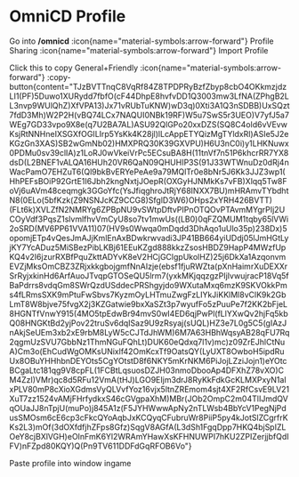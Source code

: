 # OmniCD Profile

Go into <strong>/omnicd</strong> :icon{name="material-symbols:arrow-forward"} Profile Sharing :icon{name="material-symbols:arrow-forward"} Import Profile<br />

Click this to copy General+Friendly :icon{name="material-symbols:arrow-forward"} :copy-button{content="TJzBVTTnqC8VqRf84Z8TPDPRyBzfZbyp8cbO4OKkmzjdzLI1(PF)5Duwo1XURydd7fbfO(cF44DhpE8hvfvDD1Q3003mw3LfNA(ZPhgB2LL3nvp9WUlQhZ)XfVPA13)Jx71vRUbTuKNW)wD3q)0Xti3A1Q3nSDBB)UxSQzt7fdD3Mh)W2P2H(vBQ74LCx7NAQUI0NBk19RF)W5u7SwS5r3UEO)V7yfJ5a7WEg7GD33vpo9X8e(q7U2BA7AL)ASU92QlGPo20xxDZS(SQ8C4old6vVEvwKsjRtNNHneIXSGXfOGILIrp5YsKk4K28jl)lLcAppETYQizMgTYldxRl)ASIe5J2eKGzGn3XAS)SB2wGmNb02)HMXPRQ30K39GXVPU)H6U3nC0i)y1LHKNuwx0PDMu0sv39clIA)z1LoRJ0wVkeiVrPc5ECsuBA8H(11tnVf7n51P6khcrRR7YX8dsD(L2BNEF1vALQA16HUh20VR6QaN09QHUHIP3S(91J33WTWnuDz0dRj4nWacPamO7EHZuT6(Ql9bkBvERYePeAe9a79MQlTr0e8bNr5J6Kk3JJZ3wp1(HhPEFsBOiP92GrtE1I6Jbh2kngNxtjJOepR(OXGyHJNMkKs7vFB)Xlqq5Tw8FoVj6uAVm48ceqmgk3GGoYfc(YsJfiqghroJtRjY68INXX7BU)mHRAmvTYbdhtN8(0ELo(5bfKzk(Z9NSNJcKZ9CCG8)SfglD3W6)OHps2xYRH426BVTT)(FLt6k)XVLZfN2NMRYg6ZPBpNU9vSWtpDftvPIPnOTQOvPTAvmMYgrPIj2UCOyVdf3PqsZ1slvmlfhvVmCyU8so7tv1mwUs((LB0)0qFZQMUM1tqby65lVWi2oSRD(MV6PP61VVA11)07(HV9s0Wwqa0mDqdd3DhAqo1uUlo35p)238Dx)5opomjETp4vQesJmAJjKmlEnAxBDwkrwvadi3JP41BB664yiUDdj05lJmHGtLyjKY7YcADuz5MiSBezPibLKBj61EEuKZgd888kkzZsosHBDZ9HapP4MWzfUpKQ4v2I6jzurRXBfPquZkttADYvK8eV2HCjGClgpUkolHZ)25j6DkXa1AzqonvmEVZjMksOmCBZ3ZRjxkkgbojgmfNnAIzje(ebsf1fjuRWZta(pXnHaimrXuDEXXrSrRyjxkinHd6ArfAuoJTvqpGTOSeQU5lrm7(yxkMKjqqzgzPIjIvwujracP18Vq5fBaPdrrs8vdqGm8SWrQzdUSddecPRShgyjdo9WXutaMxq6mzK9SKVOkkPms4fLRmsSXK9mPtuFwSbvs7KyzmOyLHTmuZwgFzLIYkJiKKlMl8vClK9k2GbLmT8W8bjve75fvgX2j3KZGatwie9bxXaSZt3p7wyufFo5zPuuPe7f2KK2bFjeL8HGNTfVnwY915(4MO5tpEdwBr94mvS0wI4ED6qjPwPl(fLlYXwQv2hjFq5kbQ08HNGKtBd2yjPov22truSv6dqISaz9U9zRsyaj(sUQL)HZ3e7L0g5C5(gIAzJnAkjSeUEm3xb2xE9rbM8LyW5cCJTdJhWM)6M7A63HBhWqsyAB28qFU7Rq2qgmUzSVU7GbbNz1ThmNGuFQhLt)DUK60eQdxq7l1v)mc)z09ZrEJhlCtNuA)Cm3o(EhCudWgOMKsUNixlf42OmKcxTf9OatsQY(LyUXT8OwboH5ipdRuUx8OBuYHHhbnDEYOts5CgYOtstD8f6NKY5mKrNKM6PiJojLZziJojn1)eYOtcBCgaLtc181qg9V8cpFL(1FCBtLqsuosDZJH03nmoDbooAp4DFXhZ78vXO)CM4ZzI)VMr)qc8d5RFu12VmA(tHJ)LGO9EIjm3drJ8RyKkFdkGcKLMXPxyN1aIxPLV80mP8cXioXGdmsVyQLVvfYoz16vjx5ltnZREmom4sjt4XF2RfCsvE9LV21XuT7zz1524vAMjFHrfydkxS46cGVgpaXhM)MBr(JOb2OmpC2m04TlIJmdQVqOUaJJ8nTpjU(muPo)j845A1z(F5JYHWwwApNy2nTLWsb4BbYcV1PegNjPdusSMOsm6cE6cp3cFkcQYoAqbJxKCQyqCFubruWr8PiiP5py4kJotSlZCgrfrKKs2L3)mOf(3dOXfdfjhZFps8Gfz)SqgV8AGfA(L3dSh1FgqDpp7HKQ4bjSpIZLOeY8cjBXlVGH)eOInFmK6Yl2WRAmYHawXsKFHNUWPI7hKU2ZPIZerjjbfQdIFV)nFZpd80KQY)Q(Pn9TV611DDFdGqRFOB6Vo"}<br />

Paste profile into window ingame